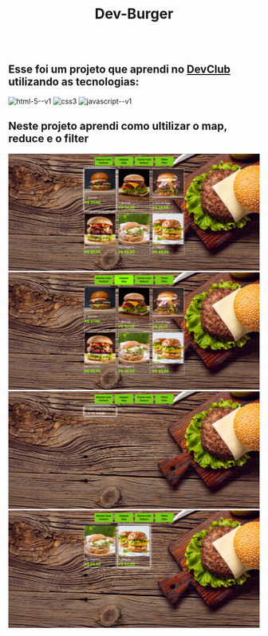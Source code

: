 <div align= center>
    <h1>Dev-Burger</h1>
</div>
<br>
<br>
    <h2>Esse foi um projeto que aprendi no <a href="https://rodolfomori.com.br/devclub">DevClub</a> utilizando as tecnologias:</h2>
    

<div>
   <img width="48" height="48" src="https://img.icons8.com/color/48/html-5--v1.png" alt="html-5--v1"/>
   <img width="48" height="48" src="https://img.icons8.com/color/48/css3.png" alt="css3"/>
   <img width="48" height="48" src="https://img.icons8.com/color/48/javascript--v1.png" alt="javascript--v1"/>
  
</div>
 
<h2>Neste projeto aprendi como ultilizar o map, reduce e o filter</h2>
<img src="https://github.com/sidnei-leao/DevClub-Burger/blob/main/assets/Captura%20de%20tela%202025-09-23%20183449%2001.png?raw=true">
<img src="https://github.com/sidnei-leao/DevClub-Burger/blob/main/assets/Captura%20de%20tela%202025-09-23%20183550%2002.png?raw=true">
<img src="https://github.com/sidnei-leao/DevClub-Burger/blob/main/assets/Captura%20de%20tela%202025-09-23%20183633%2003.png?raw=true">
<img src=https://github.com/sidnei-leao/DevClub-Burger/blob/main/assets/Captura%20de%20tela%202025-09-23%20183710%2004.png?raw=true"">

















